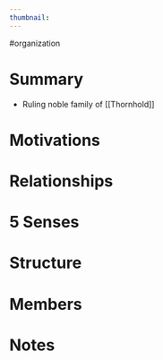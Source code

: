 ```yaml
---
thumbnail:
---
```

#organization
# Summary
- Ruling noble family of [[Thornhold]]

# Motivations
# Relationships
# 5 Senses
# Structure
# Members
# Notes
